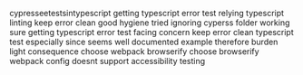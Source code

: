 cypresseetestsintypescript getting typescript error test relying typescript linting keep error clean good hygiene tried ignoring cyperss folder working sure getting typescript error test facing concern keep error clean typescript test especially since seems well documented example therefore burden light consequence choose webpack browserify choose browserify webpack config doesnt support accessibility testing